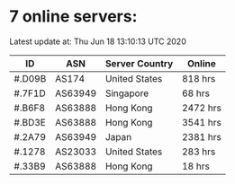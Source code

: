 # 7 online servers:

Latest update at: Thu Jun 18 13:10:13 UTC 2020

| ID | ASN | Server Country | Online |
| -- | --- | -------------- | ------ |
| #.D09B | AS174 | United States | 818 hrs |
| #.7F1D | AS63949 | Singapore | 68 hrs |
| #.B6F8 | AS63888 | Hong Kong | 2472 hrs |
| #.BD3E | AS63888 | Hong Kong | 3541 hrs |
| #.2A79 | AS63949 | Japan | 2381 hrs |
| #.1278 | AS23033 | United States | 283 hrs |
| #.33B9 | AS63888 | Hong Kong | 18 hrs |

